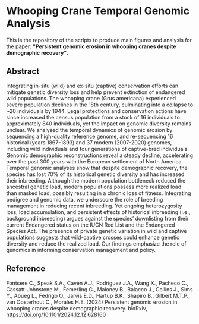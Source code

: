# Whooping Crane Temporal Genomic Analysis
This is the repository of the scripts to produce main figures and analysis for the paper: **"Persistent genomic erosion in whooping cranes despite demographic recovery"**.

## Abstract

Integrating in-situ (wild) and ex-situ (captive) conservation efforts can mitigate genetic diversity loss and help prevent extinction of endangered wild populations. The whooping crane (Grus americana) experienced severe population declines in the 18th century, culminating into a collapse to ~20 individuals by 1944. Legal protections and conservation actions have since increased the census population from a stock of 16 individuals to approximately 840 individuals, yet the impact on genomic diversity remains unclear. We analysed the temporal dynamics of genomic erosion by sequencing a high-quality reference genome, and re-sequencing 16 historical (years 1867-1893) and 37 modern (2007-2020) genomes, including wild individuals and four generations of captive-bred individuals. Genomic demographic reconstructions reveal a steady decline, accelerating over the past 300 years with the European settlement of North America. Temporal genomic analyses show that despite demographic recovery, the species has lost 70% of its historical genetic diversity and has increased their inbreeding. Although the modern population bottleneck reduced the ancestral genetic load, modern populations possess more realized load than masked load, possibly resulting in a chronic loss of fitness. Integrating pedigree and genomic data, we underscore the role of breeding management in reducing recent inbreeding. Yet ongoing heterozygosity loss, load accumulation, and persistent effects of historical inbreeding (i.e., background inbreeding) argues against the species’ downlisting from their current Endangered status on the IUCN Red List and the Endangered Species Act. The presence of private genetic variation in wild and captive populations suggests that wild-captive crosses could enhance genetic diversity and reduce the realized load. Our findings emphasize the role of genomics in informing conservation management and policy.

## Reference
Fontsere C., Speak S.A., Caven A.J., Rodríguez J.A., Wang X., Pacheco C., Cassatt‑Johnstone M., Femerling G., Maloney B., Balacco J., Collins J., Sims Y., Abueg L., Fedrigo O., Jarvis E.D., Hartup B.K., Shapiro B., Gilbert M.T.P., van Oosterhout C., Morales H.E. (2024) Persistent genomic erosion in whooping cranes despite demographic recovery. bioRxiv, https://doi.org/10.1101/2024.12.12.628160